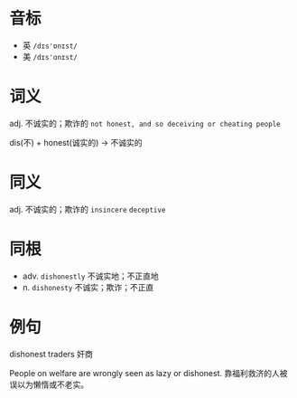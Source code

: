 # 音标

- 英 `/dɪs'ɒnɪst/`
- 美 `/dɪs'ɑnɪst/`

# 词义

adj. 不诚实的；欺诈的
`not honest, and so deceiving or cheating people`



dis(不) + honest(诚实的) → 不诚实的

# 同义

adj. 不诚实的；欺诈的
`insincere` `deceptive`

# 同根

- adv. `dishonestly` 不诚实地；不正直地
- n. `dishonesty` 不诚实；欺诈；不正直

# 例句

dishonest traders
奸商

People on welfare are wrongly seen as lazy or dishonest.
靠福利救济的人被误以为懒惰或不老实。


